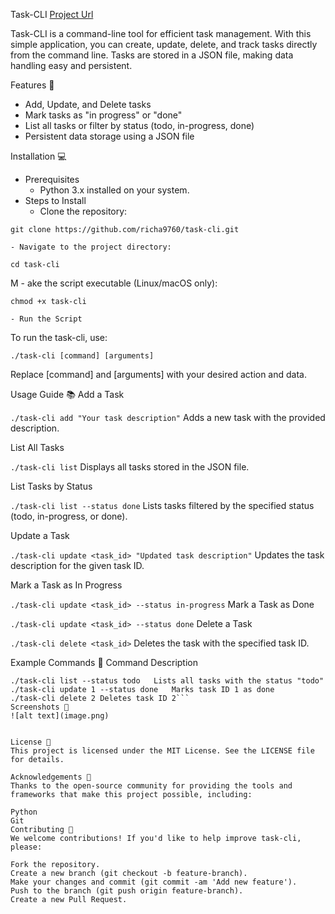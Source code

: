 Task-CLI
[Project Url](https://roadmap.sh/projects/task-tracker)


Task-CLI is a command-line tool for efficient task management. With this simple application, you can create, update, delete, and track tasks directly from the command line. Tasks are stored in a JSON file, making data handling easy and persistent.


Features 🚀
- Add, Update, and Delete tasks
- Mark tasks as "in progress" or "done"
- List all tasks or filter by status (todo, in-progress, done)
- Persistent data storage using a JSON file

Installation 💻
- Prerequisites
    - Python 3.x installed on your system.
- Steps to Install
    - Clone the repository:

```
git clone https://github.com/richa9760/task-cli.git

```
    - Navigate to the project directory:


```cd task-cli```

M   - ake the script executable (Linux/macOS only):

```chmod +x task-cli```

    - Run the Script
To run the task-cli, use:



```./task-cli [command] [arguments]```

Replace [command] and [arguments] with your desired action and data.

Usage Guide 📚
Add a Task

```./task-cli add "Your task description"```
Adds a new task with the provided description.

List All Tasks

```./task-cli list```
Displays all tasks stored in the JSON file.

List Tasks by Status

```./task-cli list --status done```
Lists tasks filtered by the specified status (todo, in-progress, or done).

Update a Task

```./task-cli update <task_id> "Updated task description"```
Updates the task description for the given task ID.

Mark a Task as In Progress

```./task-cli update <task_id> --status in-progress```
Mark a Task as Done

```./task-cli update <task_id> --status done```
Delete a Task

```./task-cli delete <task_id>```
Deletes the task with the specified task ID.

Example Commands 🎯
Command	Description
```./task-cli add "Write README"	Adds a new task named "Write README"
./task-cli list --status todo	Lists all tasks with the status "todo"
./task-cli update 1 --status done	Marks task ID 1 as done
./task-cli delete 2	Deletes task ID 2```
Screenshots 📸
![alt text](image.png)


License 📜
This project is licensed under the MIT License. See the LICENSE file for details.

Acknowledgements 🙏
Thanks to the open-source community for providing the tools and frameworks that make this project possible, including:

Python
Git
Contributing 🤝
We welcome contributions! If you'd like to help improve task-cli, please:

Fork the repository.
Create a new branch (git checkout -b feature-branch).
Make your changes and commit (git commit -am 'Add new feature').
Push to the branch (git push origin feature-branch).
Create a new Pull Request.